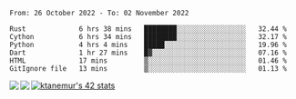 <!--START_SECTION:waka-->

```text
From: 26 October 2022 - To: 02 November 2022

Rust             6 hrs 38 mins   ████████░░░░░░░░░░░░░░░░░   32.44 %
Cython           6 hrs 34 mins   ████████░░░░░░░░░░░░░░░░░   32.17 %
Python           4 hrs 4 mins    █████░░░░░░░░░░░░░░░░░░░░   19.96 %
Dart             1 hr 27 mins    █▓░░░░░░░░░░░░░░░░░░░░░░░   07.16 %
HTML             17 mins         ▒░░░░░░░░░░░░░░░░░░░░░░░░   01.46 %
GitIgnore file   13 mins         ▒░░░░░░░░░░░░░░░░░░░░░░░░   01.13 %
```

<!--END_SECTION:waka-->
<a href="https://github.com/anuraghazra/github-readme-stats">
  <img align="left" src="https://github-readme-stats.vercel.app/api?username=Tanesan&count_private=true&show_icons=true" />
<img align="left" src="https://github-readme-stats.vercel.app/api/top-langs/?username=Tanesan" />
</a>

[![ktanemur's 42 stats](https://badge42.vercel.app/api/v2/cl1wslf6s002109l771rng2w8/stats?cursusId=21&coalitionId=62)](https://github.com/JaeSeoKim/badge42)
